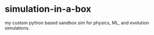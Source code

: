 # simulation-in-a-box
my custom python based sandbox sim for physics, ML, and evolution simulations.
